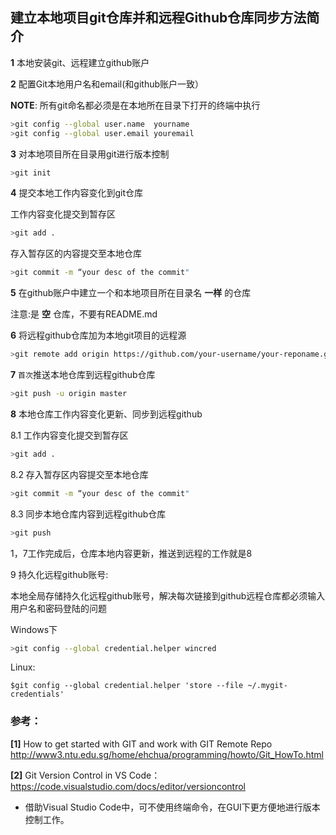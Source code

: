 ## 建立本地项目git仓库并和远程Github仓库同步方法简介

**1** 本地安装git、远程建立github账户

**2** 配置Git本地用户名和email(和github账户一致）

**NOTE**: 所有git命名都必须是在本地所在目录下打开的终端中执行

```bash
>git config --global user.name  yourname
>git config --global user.email youremail
```

**3** 对本地项目所在目录用git进行版本控制

```bash
>git init
```

**4** 提交本地工作内容变化到git仓库

工作内容变化提交到暂存区

```bash
>git add .
```

存入暂存区的内容提交至本地仓库
```bash
>git commit -m “your desc of the commit"
```

**5** 在github账户中建立一个和本地项目所在目录名 **一样** 的仓库

注意:是 **空** 仓库，不要有README.md

**6** 将远程github仓库加为本地git项目的远程源

```bash
>git remote add origin https://github.com/your-username/your-reponame.git     
```

**7** `首次`推送本地仓库到远程github仓库 

```bash
>git push -u origin master
```

**8** 本地仓库工作内容变化更新、同步到远程github

8.1 工作内容变化提交到暂存区

```bash
>git add .
```

8.2 存入暂存区内容提交至本地仓库

```bash
>git commit -m “your desc of the commit"
```

8.3 同步本地仓库内容到远程github仓库

```bash
>git push
```

1，7工作完成后，仓库本地内容更新，推送到远程的工作就是8

9 持久化远程github账号:

本地全局存储持久化远程github账号，解决每次链接到github远程仓库都必须输入用户名和密码登陆的问题

Windows下
```bash
>git config --global credential.helper wincred
```
Linux:
```
$git config --global credential.helper 'store --file ~/.mygit-credentials'
```

### 参考：

**[1]** How to get started with GIT and work with GIT Remote Repo http://www3.ntu.edu.sg/home/ehchua/programming/howto/Git_HowTo.html

**[2]** Git Version Control in VS Code：   https://code.visualstudio.com/docs/editor/versioncontrol

  * 借助Visual Studio Code中，可不使用终端命令，在GUI下更方便地进行版本控制工作。
